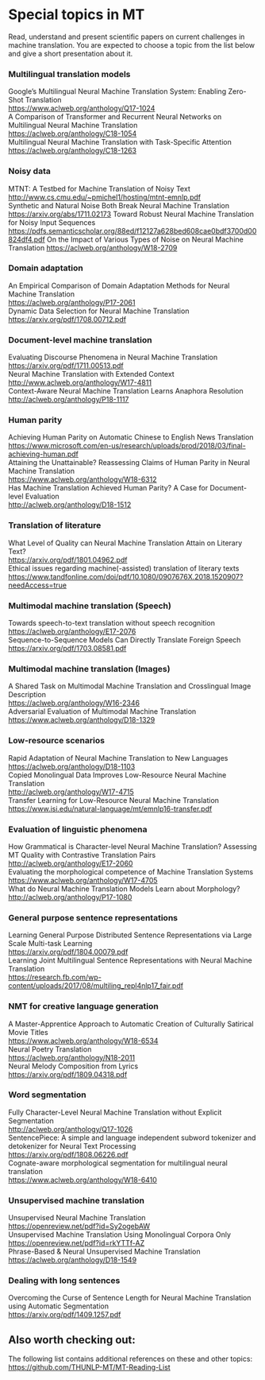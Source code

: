 # Special topics in MT

Read, understand and present scientific papers on current challenges in machine
translation. You are expected to choose a topic from the list below and
give a short presentation about it.  

### Multilingual translation models  

Google’s Multilingual Neural Machine Translation System: Enabling Zero-Shot Translation  
<https://www.aclweb.org/anthology/Q17-1024>  
A Comparison of Transformer and Recurrent Neural Networks on Multilingual Neural Machine Translation  
<https://aclweb.org/anthology/C18-1054>  
Multilingual Neural Machine Translation with Task-Specific Attention  
<https://aclweb.org/anthology/C18-1263>  
	
### Noisy data 

MTNT: A Testbed for Machine Translation of Noisy Text  
<http://www.cs.cmu.edu/~pmichel1/hosting/mtnt-emnlp.pdf>  
Synthetic and Natural Noise Both Break Neural Machine Translation  
<https://arxiv.org/abs/1711.02173>
Toward Robust Neural Machine Translation for Noisy Input Sequences  
<https://pdfs.semanticscholar.org/88ed/f12127a628bed608cae0bdf3700d00824df4.pdf>
On the Impact of Various Types of Noise on Neural Machine Translation
<https://aclweb.org/anthology/W18-2709>

### Domain adaptation  

An Empirical Comparison of Domain Adaptation Methods for Neural Machine Translation  
<https://aclweb.org/anthology/P17-2061>  
Dynamic Data Selection for Neural Machine Translation  
<https://arxiv.org/pdf/1708.00712.pdf>  

### Document-level machine translation  

Evaluating Discourse Phenomena in Neural Machine Translation  
<https://arxiv.org/pdf/1711.00513.pdf>  
Neural Machine Translation with Extended Context  
<http://www.aclweb.org/anthology/W17-4811>  
Context-Aware Neural Machine Translation Learns Anaphora Resolution  
<http://aclweb.org/anthology/P18-1117>  

### Human parity  

Achieving Human Parity on Automatic Chinese to English News Translation  
<https://www.microsoft.com/en-us/research/uploads/prod/2018/03/final-achieving-human.pdf>  
Attaining the Unattainable? Reassessing Claims of Human Parity in Neural Machine Translation  
<https://www.aclweb.org/anthology/W18-6312>  
Has Machine Translation Achieved Human Parity? A Case for Document-level Evaluation  
<http://aclweb.org/anthology/D18-1512>  

### Translation of literature   

What Level of Quality can Neural Machine Translation Attain on Literary Text?  
<https://arxiv.org/pdf/1801.04962.pdf>  
Ethical issues regarding machine(-assisted) translation of literary texts  
<https://www.tandfonline.com/doi/pdf/10.1080/0907676X.2018.1520907?needAccess=true>  
 
### Multimodal machine translation (Speech)  

Towards speech-to-text translation without speech recognition  
<https://aclweb.org/anthology/E17-2076>  
Sequence-to-Sequence Models Can Directly Translate Foreign Speech  
<https://arxiv.org/pdf/1703.08581.pdf>  

### Multimodal machine translation (Images)  

A Shared Task on Multimodal Machine Translation and Crosslingual Image Description  
<https://aclweb.org/anthology/W16-2346>  
Adversarial Evaluation of Multimodal Machine Translation  
<https://www.aclweb.org/anthology/D18-1329>  

### Low-resource scenarios  

Rapid Adaptation of Neural Machine Translation to New Languages  
<https://aclweb.org/anthology/D18-1103>  
Copied Monolingual Data Improves Low-Resource Neural Machine Translation  
<http://aclweb.org/anthology/W17-4715>  
Transfer Learning for Low-Resource Neural Machine Translation  
<https://www.isi.edu/natural-language/mt/emnlp16-transfer.pdf>  

### Evaluation of linguistic phenomena 

How Grammatical is Character-level Neural Machine Translation? Assessing MT Quality with Contrastive Translation Pairs  
<http://aclweb.org/anthology/E17-2060>  
Evaluating the morphological competence of Machine Translation Systems  
<https://www.aclweb.org/anthology/W17-4705>  
What do Neural Machine Translation Models Learn about Morphology?  
<http://aclweb.org/anthology/P17-1080>  
 
### General purpose sentence representations  

Learning General Purpose Distributed Sentence Representations via Large Scale Multi-task Learning  
<https://arxiv.org/pdf/1804.00079.pdf>  
Learning Joint Multilingual Sentence Representations with Neural Machine Translation  
<https://research.fb.com/wp-content/uploads/2017/08/multiling_repl4nlp17_fair.pdf>  

### NMT for creative language generation  

A Master-Apprentice Approach to Automatic Creation of Culturally Satirical Movie Titles  
<https://www.aclweb.org/anthology/W18-6534>  
Neural Poetry Translation  
<https://aclweb.org/anthology/N18-2011>  
Neural Melody Composition from Lyrics  
<https://arxiv.org/pdf/1809.04318.pdf>  

### Word segmentation  

Fully Character-Level Neural Machine Translation without Explicit Segmentation  
<http://aclweb.org/anthology/Q17-1026>  
SentencePiece: A simple and language independent subword tokenizer and detokenizer for Neural Text Processing  
<https://arxiv.org/pdf/1808.06226.pdf>  
Cognate-aware morphological segmentation for multilingual neural translation  
<https://www.aclweb.org/anthology/W18-6410>  

### Unsupervised machine translation  

Unsupervised Neural Machine Translation  
<https://openreview.net/pdf?id=Sy2ogebAW>  
Unsupervised Machine Translation Using Monolingual Corpora Only  
<https://openreview.net/pdf?id=rkYTTf-AZ>  
Phrase-Based & Neural Unsupervised Machine Translation  
<https://aclweb.org/anthology/D18-1549>  

### Dealing with long sentences  

Overcoming the Curse of Sentence Length for Neural Machine Translation using Automatic Segmentation  
<https://arxiv.org/pdf/1409.1257.pdf>  

## Also worth checking out:

The following list contains additional references on these and other topics:  
<https://github.com/THUNLP-MT/MT-Reading-List>  
 






